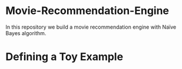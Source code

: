 # Movie-Recommendation-Engine
In this repository we build a movie recommendation engine with Naïve Bayes algorithm.

# Defining a Toy Example
